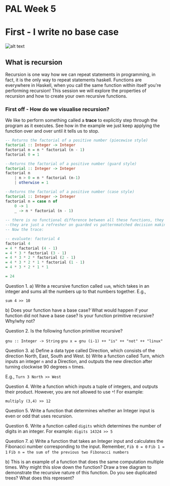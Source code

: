 # PAL Week 5

# First - I write no base case

![alt text](comp1100-pal.github.io/_posts/29342356_1605982192820900_6888191733834711040_o.jpg "alt text")

## What is recursion
Recursion is one way how we can repeat statements in programming, in fact, it is the only way to repeat statements haskell. Functions are everywhere in Haskell, when you call the same function within itself you're performing recursion! This session we will explore the properties of recursion and how to create your own recursive functions.

### First off - How do we visualise recursion?
We like to perform something called a __trace__ to explicitly step through the program as it executes. See how in the example we just keep applying the function over and over until it tells us to stop.
```haskell
-- Returns the factorial of a positive number (piecewise style)
factorial :: Integer -> Integer
factorial n = n * factorial (n - 1)
factorial 0 = 1

--Returns the factorial of a positive number (guard style)
factorial :: Integer -> Integer
factorial n 
    | n > 0 = n * factorial (n-1)
    | otherwise = 1

--Returns the factorial of a positive number (case style)
factorial :: Integer -> Integer
factorial n = case n of
    0 -> 1
    _ -> n * factorial (n - 1)
    
-- there is no functional difference between all these functions, they are indentical in their outputs, 
--they are just a refresher on guarded vs patternmatched decision making in haskell
-- Now the trace:

-- evaluate: factorial 4
factorial 4 
= 4 * factorial (4 - 1)
= 4 * 3 * factorial (3 - 1)
= 4 * 3 * 2 * factorial (2 - 1)
= 4 * 3 * 2 * 1 * factorial (1 - 1)
= 4 * 3 * 2 * 1 * 1

= 24
```

Question 1.
a) Write a recursive function called `sum`, which takes in an integer and sums all the numbers up to that numbers together. E.g.,

``sum 4 >> 10``

b) Does your function have a base case? What would happen if your function did not have a base case? Is your function primitive recursive? Why/why not?

Question 2.
Is the following function primitive recursive?

``gnu :: Integer -> String``
``gnu x = gnu (i-1) ++ "is" ++ "not" ++ "linux" ``

Question 3.
a) Define a data type called Direction, which consists of the direction North, East, South and West.
b) Write a function called Turn, which inputs an integer `n` and a Direction, and outputs the new direction after turning clockwise 90 degrees `n` times.

E.g.,
``Turn 3 North >> West``

Question 4.
Write a function which inputs a tuple of integers, and outputs their product. However, you are not allowed to use `*`! For example:

``multiply (3,4) >> 12``

Question 5.
Write a function that determines whether an Integer input is even or odd that uses recursion.

Question 6.
Write a function called `digits` which determines the number of digits in an integer. For example:
``digits 14324 >> 5``


Question 7.
a) Write a function that takes an Integer input and calculates the Fibonacci number corresponding to the input.
Remember,
`Fib 0 = 0`
`Fib 1 = 1`
`Fib n = the sum of the previous two Fibonacci numbers`

b) This is an example of a function that does the same computation multiple times. Why might this slow down the function? Draw a tree diagram to demonstrate the recursive nature of this function. Do you see duplicated trees? What does this represent?

